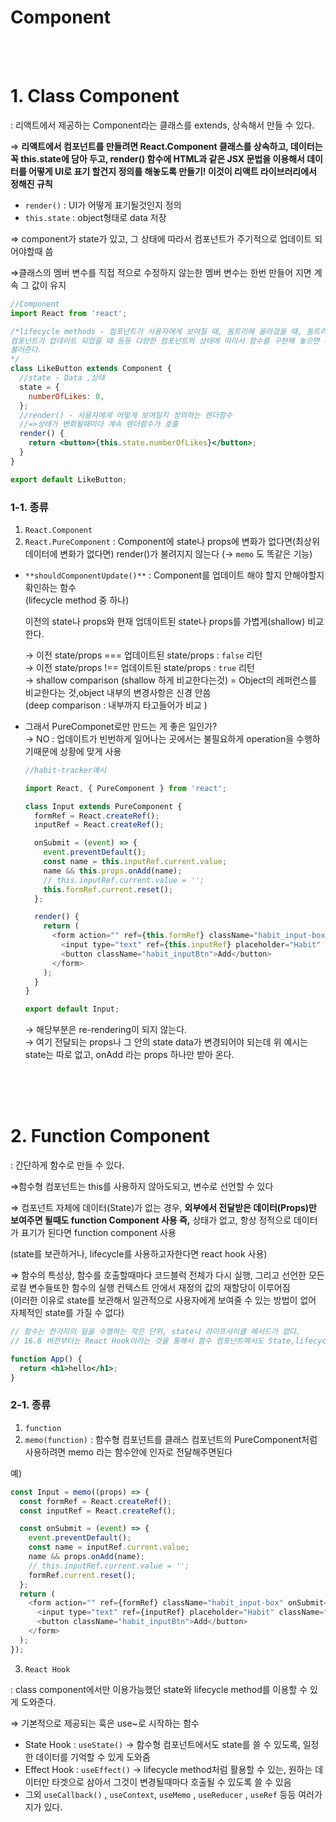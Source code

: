 # Component

<br>
<br>

# 1. Class Component

: 리액트에서 제공하는 Component라는 클래스를 extends, 상속해서 만들 수 있다.

⇒ **리액트에서 컴포넌트를 만들려면 React.Component 클래스를 상속하고, 데이터는 꼭 this.state에 담아 두고, render() 함수에 HTML과 같은 JSX 문법을 이용해서 데이터를 어떻게 UI로 표기 할건지 정의를 해놓도록 만들기! 이것이 리액트 라이브러리에서 정해진 규칙**

- `render()` : UI가 어떻게 표기될것인지 정의
- `this.state` : object형태로 data 저장

⇒ component가 state가 있고, 그 상태에 따라서 컴포넌트가 주기적으로 업데이트 되어야할때 씀

⇒클래스의 멤버 변수를 직접 적으로 수정하지 않는한 멤버 변수는 한번 만들어 지면 계속 그 값이 유지

```jsx
//Component
import React from 'react';

/*lifecycle methods - 컴포넌트가 사용자에게 보여질 때, 돔트리에 올라갔을 때, 돔트리에서 나왔을때, 
컴포넌트가 업데이트 되었을 때 등등 다양한 컴포넌트의 상태에 따라서 함수를 구현해 놓으면 리액트가 알아서 
불러준다.
*/
class LikeButton extends Component {
  //state - Data ,상태
  state = {
    numberOfLikes: 0,
  };
  //render() - 사용자에게 어떻게 보여질지 정의하는 렌더함수
  //=>상태가 변화될때마다 계속 렌더함수가 호출
  render() {
    return <button>{this.state.numberOfLikes}</button>;
  }
}

export default LikeButton;
```

### 1-1. 종류

1. `React.Component`
2. `React.PureComponent`
   : Component에 state나 props에 변화가 없다면(최상위 데이터에 변화가 없다면) render()가 불려지지 않는다 (→ `memo` 도 똑같은 기능) <br>

- `**shouldComponentUpdate()**` : Component를 업데이트 해야 할지 안해야할지 확인하는 함수<br>
  (lifecycle method 중 하나)

  이전의 state나 props와 현재 업데이트된 state나 props를 가볍게(shallow) 비교한다.

  → 이전 state/props === 업데이트된 state/props : `false` 리턴 <br>
  → 이전 state/props !== 업데이트된 state/props : `true` 리턴 <br>
  → shallow comparison (shallow 하게 비교한다는것) = Object의 레퍼런스를 비교한다는 것,object 내부의 변경사항은 신경 안씀 <br>
  (deep comparison : 내부까지 타고들어가 비교 )

- 그래서 PureComponet로만 만드는 게 좋은 일인가? <br>
  → NO : 업데이트가 빈번하게 일어나는 곳에서는 불필요하게 operation을 수행하기때문에 상황에 맞게 사용
  <br>

  ```javascript
  //habit-tracker예시

  import React, { PureComponent } from 'react';

  class Input extends PureComponent {
    formRef = React.createRef();
    inputRef = React.createRef();

    onSubmit = (event) => {
      event.preventDefault();
      const name = this.inputRef.current.value;
      name && this.props.onAdd(name);
      // this.inputRef.current.value = '';
      this.formRef.current.reset();
    };

    render() {
      return (
        <form action="" ref={this.formRef} className="habit_input-box" onSubmit={this.onSubmit}>
          <input type="text" ref={this.inputRef} placeholder="Habit" className="habit_input" />
          <button className="habit_inputBtn">Add</button>
        </form>
      );
    }
  }

  export default Input;
  ```

  → 해당부분은 re-rendering이 되지 않는다. <br>
  → 여기 전달되는 props나 그 안의 state data가 변경되어야 되는데 위 예시는 state는 따로 없고, onAdd 라는 props 하나만 받아 온다.

<br>

<br>
<br>

# 2. Function Component

: 간단하게 함수로 만들 수 있다.

⇒함수형 컴포넌트는 this를 사용하지 않아도되고, 변수로 선언할 수 있다

⇒ 컴포넌트 자체에 데이터(State)가 없는 경우, **외부에서 전달받은 데이터(Props)만 보여주면 될때도 function Component 사용 즉,** 상태가 없고, 항상 정적으로 데이터가 표기가 된다면 function component 사용

(state를 보관하거나, lifecycle를 사용하고자한다면 react hook 사용)

⇒ 함수의 특성상, 함수를 호출할때마다 코드블럭 전체가 다시 실행, 그리고 선언한 모든 로컬 변수들또한 함수의 실행 컨텍스트 안에서 재정의 값의 재할당이 이루어짐 <br>
(이러한 이유로 state를 보관해서 일관적으로 사용자에게 보여줄 수 있는 방법이 없어 자체적인 state를 가질 수 없다)

```jsx
// 함수는 한가지의 일을 수행하는 작은 단위, state나 라이프사이클 메서드가 없다.
// 16.8 버전부터는 React Hook이라는 것을 통해서 함수 컴포넌트에서도 State,lifecycle methods 사용가능 즉, 클래스 컴포넌트에서만 할 수 있던 일들을 함수 컴포넌트에서 할 수 있도록 도와준다.

function App() {
  return <h1>hello</h1>;
}
```

### 2-1. 종류

1. `function`
2. `memo(function)`
   : 함수형 컴포넌트를 클래스 컴포넌트의 PureComponent처럼 사용하려면 memo 라는 함수안에 인자로 전달해주면된다

예)

```javascript
const Input = memo((props) => {
  const formRef = React.createRef();
  const inputRef = React.createRef();

  const onSubmit = (event) => {
    event.preventDefault();
    const name = inputRef.current.value;
    name && props.onAdd(name);
    // this.inputRef.current.value = '';
    formRef.current.reset();
  };
  return (
    <form action="" ref={formRef} className="habit_input-box" onSubmit={onSubmit}>
      <input type="text" ref={inputRef} placeholder="Habit" className="habit_input" />
      <button className="habit_inputBtn">Add</button>
    </form>
  );
});
```

3. `React Hook`

: class component에서만 이용가능했던 state와 lifecycle method를 이용할 수 있게 도와준다.

⇒ 기본적으로 제공되는 훅은 use~로 시작하는 함수

- State Hook : `useState()` → 함수형 컴포넌트에서도 state를 쓸 수 있도록, 일정한 데이터를 기억할 수 있게 도와줌
- Effect Hook : `useEffect()` → lifecycle method처럼 활용할 수 있는, 원하는 데이터만 타겟으로 삼아서 그것이 변경될때마다 호출될 수 있도록 쓸 수 있음
- 그외 `useCallback()` , `useContext`, `useMemo` , `useReducer` , `useRef` 등등 여러가지가 있다.

